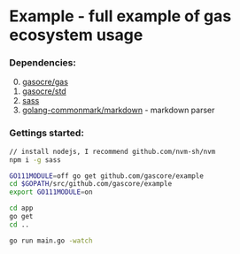 # Example - full example of gas ecosystem usage

### Dependencies:

0. [gasocre/gas](https://github.com/gascore/gas)
1. [gasocre/std](https://github.com/gascore/std)
2. [sass](https://sass-lang.com)
3. [golang-commonmark/markdown](https://gitlab.com/golang-commonmark/markdown) - markdown parser

### Gettings started:

```bash
// install nodejs, I recommend github.com/nvm-sh/nvm
npm i -g sass

GO111MODULE=off go get github.com/gascore/example
cd $GOPATH/src/github.com/gascore/example
export GO111MODULE=on

cd app
go get
cd ..

go run main.go -watch 
```
